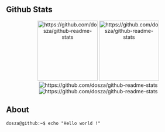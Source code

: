 <head>
  <meta name="robots" content="noindex">
 </head>

Github Stats
---

<p  align="center">
  <img src="https://github-readme-stats.vercel.app/api?username=dosza&?count_private=true&show_icons=true&theme=radical"  alt="https://github.com/dosza/github-readme-stats" height="164px">
  <img src="https://github-readme-stats.vercel.app/api?username=dosza&?count_private=true&show_icons=true&theme=radical"  alt="https://github.com/dosza/github-readme-stats" height="164px">
  <img src="https://github-readme-stats.vercel.app/api/top-langs/?username=dosza&layout=compact&count_private=true&show_icons=true&theme=radical&hide=pascal"  alt="https://github.com/dosza/github-readme-stats">
  <img src="https://github-readme-stats.vercel.app/api/top-langs/?username=dosza&layout=compact&count_private=true&show_icons=true&theme=radical&hide=php,pascal"  alt="https://github.com/dosza/github-readme-stats">
 </p>

About
---

```console
dosza@github:~$ echo "Hello world !"
```
